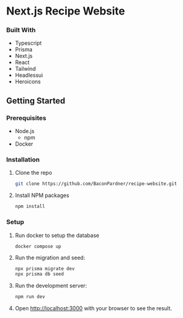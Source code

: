 # Next.js Recipe Website

<!-- ## About The Project -->

### Built With

- Typescript
- Prisma
- Next.js
- React
- Tailwind
- Headlessui
- Heroicons

## Getting Started

### Prerequisites

- Node.js
  - npm
- Docker

### Installation

1. Clone the repo
   ```sh
   git clone https://github.com/BaconPardner/recipe-website.git
   ```
2. Install NPM packages
   ```sh
   npm install
   ```

### Setup

1. Run docker to setup the database

   ```
   docker compose up
   ```
2. Run the migration and seed:

   ```sh
   npx prisma migrate dev
   npx prisma db seed
   ```
3. Run the development server:

   ```sh
   npm run dev
   ```


4. Open [http://localhost:3000](http://localhost:3000) with your browser to see the result.
